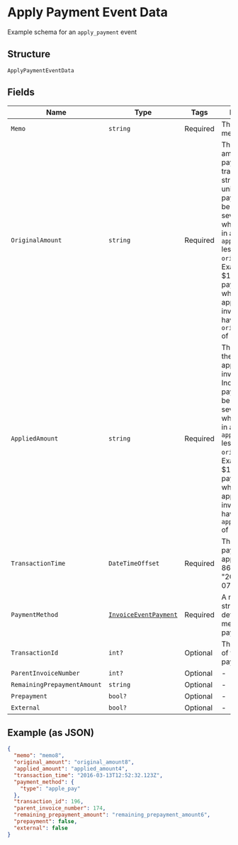 
# Apply Payment Event Data

Example schema for an `apply_payment` event

## Structure

`ApplyPaymentEventData`

## Fields

| Name | Type | Tags | Description |
|  --- | --- | --- | --- |
| `Memo` | `string` | Required | The payment memo |
| `OriginalAmount` | `string` | Required | The full, original amount of the payment transaction as a string in full units. Incoming payments can be split amongst several invoices, which will result in a `applied_amount` less than the `original_amount`. Example: A $100.99 payment, of which $40.11 is applied to this invoice, will have an `original_amount` of `"100.99"`. |
| `AppliedAmount` | `string` | Required | The amount of the payment applied to this invoice. Incoming payments can be split amongst several invoices, which will result in a `applied_amount` less than the `original_amount`. Example: A $100.99 payment, of which $40.11 is applied to this invoice, will have an `applied_amount` of `"40.11"`. |
| `TransactionTime` | `DateTimeOffset` | Required | The time the payment was applied, in ISO 8601 format, i.e. "2019-06-07T17:20:06Z" |
| `PaymentMethod` | [`InvoiceEventPayment`](../../doc/models/containers/invoice-event-payment.md) | Required | A nested data structure detailing the method of payment |
| `TransactionId` | `int?` | Optional | The Chargify id of the original payment |
| `ParentInvoiceNumber` | `int?` | Optional | - |
| `RemainingPrepaymentAmount` | `string` | Optional | - |
| `Prepayment` | `bool?` | Optional | - |
| `External` | `bool?` | Optional | - |

## Example (as JSON)

```json
{
  "memo": "memo8",
  "original_amount": "original_amount8",
  "applied_amount": "applied_amount4",
  "transaction_time": "2016-03-13T12:52:32.123Z",
  "payment_method": {
    "type": "apple_pay"
  },
  "transaction_id": 196,
  "parent_invoice_number": 174,
  "remaining_prepayment_amount": "remaining_prepayment_amount6",
  "prepayment": false,
  "external": false
}
```

